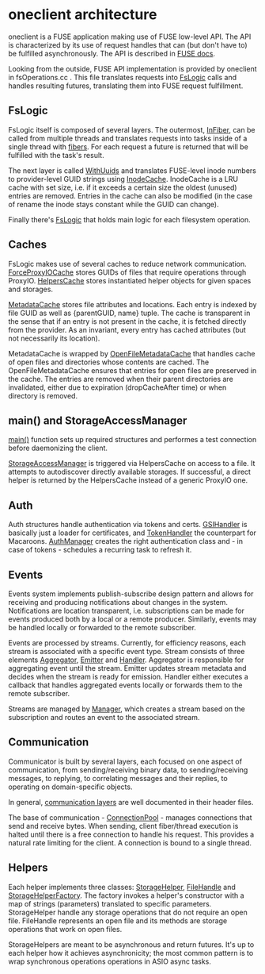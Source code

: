 # oneclient architecture

oneclient is a FUSE application making use of FUSE low-level API. The API is
characterized by its use of request handles that can (but don't have to) be
fulfilled asynchronously. The API is described in [FUSE docs].

Looking from the outside, FUSE API implementation is provided by oneclient in
fsOperations.cc . This file translates requests into [FsLogic] calls and handles
resulting futures, translating them into FUSE request fulfillment.

## FsLogic

FsLogic itself is composed of several layers. The outermost, [InFiber], can be
called from multiple threads and translates requests into tasks inside of a
single thread with [fibers]. For each request a future is returned that will be
fulfilled with the task's result.

The next layer is called [WithUuids] and translates FUSE-level inode numbers to
provider-level GUID strings using [InodeCache]. InodeCache is a LRU cache with
set size, i.e. if it exceeds a certain size the oldest (unused) entries are
removed. Entries in the cache can also be modified (in the case of rename the
inode stays constant while the GUID can change).

Finally there's [FsLogic] that holds main logic for each filesystem operation.

##  Caches

FsLogic makes use of several caches to reduce network communication.
[ForceProxyIOCache] stores GUIDs of files that require operations through
ProxyIO. [HelpersCache] stores instantiated helper objects for given spaces and
storages.

[MetadataCache] stores file attributes and locations. Each entry is indexed by
file GUID as well as {parentGUID, name} tuple. The cache is transparent in the
sense that if an entry is not present in the cache, it is fetched directly from
the provider. As an invariant, every entry has cached attributes (but not
necessarily its location).

MetadataCache is wrapped by [OpenFileMetadataCache] that handles cache 
of open files and directories whose contents are cached.
The OpenFileMetadataCache ensures that entries for open files are preserved in the
cache. The entries are removed when their parent directories are invalidated,
either due to expiration (dropCacheAfter time) or when directory is removed.

## main() and StorageAccessManager

[main()] function sets up required structures and performes a test connection
before daemonizing the client.

[StorageAccessManager] is triggered via HelpersCache on access to a file. It
attempts to autodiscover directly available storages. If successful, a direct
helper is returned by the HelpersCache instead of a generic ProxyIO one.

## Auth

Auth structures handle authentication via tokens and certs. [GSIHandler] is
basically just a loader for certificates, and [TokenHandler] the counterpart for
Macaroons. [AuthManager] creates the right authentication class and - in case of
tokens - schedules a recurring task to refresh it.

## Events

Events system implements publish-subscribe design pattern and allows for
receiving and producing notifications about changes in the system. Notifications
are location transparent, i.e. subscriptions can be made for events produced
both by a local or a remote producer. Similarly, events may be handled locally
or forwarded to the remote subscriber.

Events are processed by streams. Currently, for efficiency reasons, each stream
is associated with a specific event type. Stream consists of three elements
[Aggregator], [Emitter] and [Handler]. Aggregator is responsible for aggregating
event until the stream. Emitter updates stream metadata and decides when the
stream is ready for emission. Handler either executes a callback that handles
aggregated events locally or forwards them to the remote subscriber.

Streams are managed by [Manager], which creates a stream based on the
subscription and routes an event to the associated stream.

## Communication

Communicator is built by several layers, each focused on one aspect of
communication, from sending/receiving binary data, to sending/receiving
messages, to replying, to correlating messages and their replies, to operating
on domain-specific objects.

In general, [communication layers] are well documented in their header files.

The base of communication - [ConnectionPool] - manages connections that send and
receive bytes. When sending, client fiber/thread execution is halted until there
is a free connection to handle his request. This provides a natural rate
limiting for the client. A connection is bound to a single thread.

## Helpers

Each helper implements three classes: [StorageHelper], [FileHandle] and
[StorageHelperFactory]. The factory invokes a helper's constructor with a map of
strings (parameters) translated to specific parameters. StorageHelper handle any
storage operations that do not require an open file. FileHandle represents an
open file and its methods are storage operations that work on open files.

StorageHelpers are meant to be asynchronous and return futures. It's up to each
helper how it achieves asynchronicity; the most common pattern is to wrap
synchronous operations operations in ASIO async tasks.

[FUSE docs]: https://libfuse.github.io/doxygen/structfuse__lowlevel__ops.html
[FsLogic]: src/fslogic/fsLogic.h
[InFiber]: src/fslogic/inFiber.h
[fibers]: https://github.com/facebook/folly/tree/master/folly/fibers
[WithUuids]: src/fslogic/withUuids.h
[InodeCache]: src/cache/inodeCache.h
[ForceProxyIOCache]: src/cache/forceProxyIOCache.h
[HelpersCache]: src/cache/helpersCache.h
[MetadataCache]: src/cache/metadataCache.h
[OpenFileMetadataCache]: src/cache/openFileMetadataCache.h
[Manager]: src/events/manager.h
[Aggregator]: src/events/aggregators/aggregator.h
[Emitter]: src/events/emitters/emitter.h
[Handler]: src/events/handlers/handler.h
[main()]: src/main.cc
[StorageAccessManager]: src/storageAccessManager.h
[GSIHandler]: include/auth/gsiHandler.h
[TokenHandler]: include/auth/tokenHandler.h
[AuthManager]: include/auth/authManager.h
[communication layers]: helpers/src/communication/layers
[ConnectionPool]: helpers/src/communication/connectionPool.h
[StorageHelper]: helpers/include/storageHelper.h
[FileHandle]: helpers/include/storageHelper.h
[StorageHelperFactory]: helpers/include/storageHelper.h
